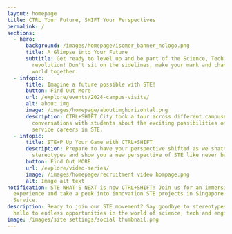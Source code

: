 ```yaml
---
layout: homepage
title: CTRL Your Future, SHIFT Your Perspectives
permalink: /
sections:
  - hero:
      background: /images/homepage/isomer_banner_nologo.png
      title: A Glimpse into Your Future
      subtitle: Get ready to level up and be part of the Science, Tech and Engineering
        revolution! Don't sit on the sidelines, make your mark and change the
        world together.
  - infopic:
      title: Imagine a future possible with STE!
      button: Find Out More
      url: /explore/events/2024-campus-visits/
      alt: about img
      image: /images/homepage/aboutimghorizontal.png
      description: CTRL+SHIFT City took a tour across different campuses, sparking
        conversations with students about the exciting possibilities of public
        service careers in STE.
  - infopic:
      title: STE+P Up Your Game with CTRL+SHIFT
      description: Prepare to have your perspective shifted as we shatter your
        stereotypes and show you a new perspective of STE like never before!
      button: Find Out MORE
      url: /explore/video-series/
      image: /images/homepage/recruitment video hompage.png
      alt: Image alt text
notification: STE WHAT'S NEXT is now CTRL+SHIFT! Join us for an immersive
  experience and take a peek into innovation STE projects in Singapore Public
  Service.
description: Ready to join our STE movement? Say goodbye to stereotypes and
  hello to endless opportunities in the world of science, tech and engineering.
image: /images/site settings/social thumbnail.png
---
```

